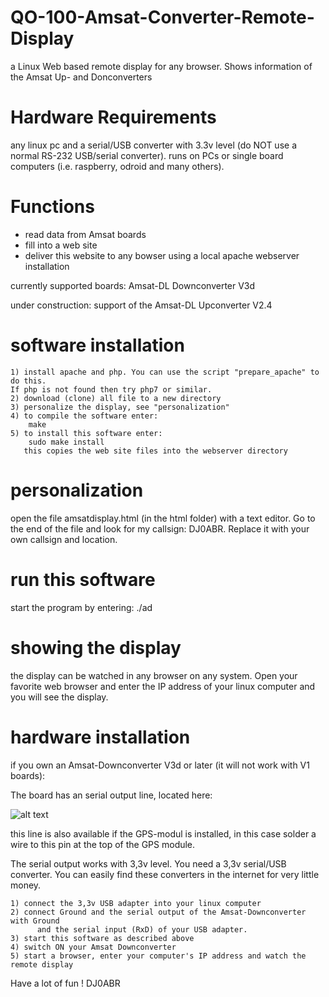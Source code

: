 # QO-100-Amsat-Converter-Remote-Display
a Linux Web based remote display for any browser. Shows information of the Amsat Up- and Donconverters

# Hardware Requirements
any linux pc and a serial/USB converter with 3.3v level (do NOT use a normal RS-232 USB/serial converter).
runs on PCs or single board computers (i.e. raspberry, odroid and many others).

# Functions
* read data from Amsat boards
* fill into a web site
* deliver this website to any bowser using a local apache webserver installation

currently supported boards: Amsat-DL Downconverter V3d

under construction: support of the Amsat-DL Upconverter V2.4

# software installation

    1) install apache and php. You can use the script "prepare_apache" to do this. 
    If php is not found then try php7 or similar.
    2) download (clone) all file to a new directory
    3) personalize the display, see "personalization"
    4) to compile the software enter:  
        make
    5) to install this software enter:
        sudo make install
       this copies the web site files into the webserver directory

# personalization
open the file amsatdisplay.html (in the html folder) with a text editor. Go to the end of the file and look for my callsign: DJ0ABR. 
Replace it with your own callsign and location.

# run this software
start the program by entering:  ./ad

# showing the display

the display can be watched in any browser on any system.
Open your favorite web browser and enter the IP address of your linux computer and you will see the display.

# hardware installation

if you own an Amsat-Downconverter V3d or later (it will not work with V1 boards):

The board has an serial output line, located here:

![alt text](https://www.helitron.de/dj0abr/images/sat/amsat/upconv/a1.png)

this line is also available if the GPS-modul is installed, in this case solder a wire to this pin at the top of the GPS module.

The serial output works with 3,3v level. You need a 3,3v serial/USB converter. You can easily find these converters in the internet for very little money.

    1) connect the 3,3v USB adapter into your linux computer
    2) connect Ground and the serial output of the Amsat-Downconverter with Ground 
          and the serial input (RxD) of your USB adapter.
    3) start this software as described above
    4) switch ON your Amsat Downconverter
    5) start a browser, enter your computer's IP address and watch the remote display
    
Have a lot of fun !
DJ0ABR
